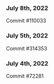 ### July 8th, 2022

Commit #110033

### July 5th, 2022

Commit #314353


### July 4th, 2022

Commit #72281

